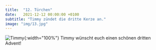 ```yaml
---
title:  "12. Türchen"
date:   2021-12-12 00:00:00 +0100
subtitle: "Timmy zündet die dritte Kerze an."
image: "img/13.jpg"
---
```


![Timmy](../img/13.jpg){:width="100%"}
Timmy wünscht euch einen schönen dritten Advent!